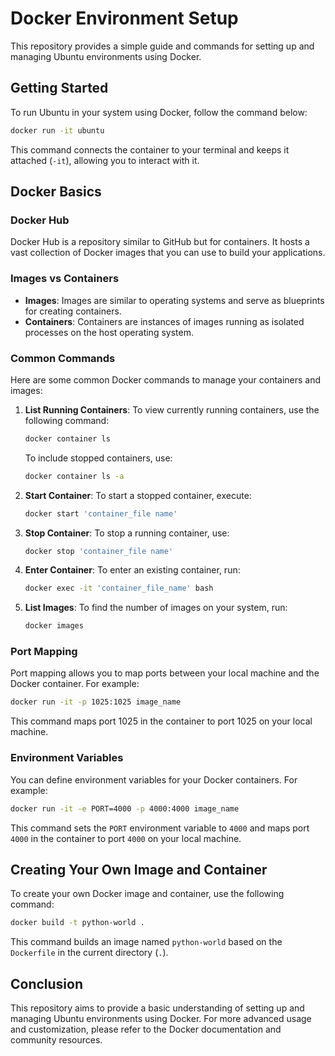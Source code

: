 # Docker Environment Setup

This repository provides a simple guide and commands for setting up and managing Ubuntu environments using Docker.

## Getting Started

To run Ubuntu in your system using Docker, follow the command below:

```bash
docker run -it ubuntu
```

This command connects the container to your terminal and keeps it attached (`-it`), allowing you to interact with it.

## Docker Basics

### Docker Hub

Docker Hub is a repository similar to GitHub but for containers. It hosts a vast collection of Docker images that you can use to build your applications.

### Images vs Containers

- **Images**: Images are similar to operating systems and serve as blueprints for creating containers.
- **Containers**: Containers are instances of images running as isolated processes on the host operating system.

### Common Commands

Here are some common Docker commands to manage your containers and images:

1. **List Running Containers**: To view currently running containers, use the following command:
    ```bash
    docker container ls
    ```
    To include stopped containers, use:
    ```bash
    docker container ls -a
    ```

2. **Start Container**: To start a stopped container, execute:
    ```bash
    docker start 'container_file name'
    ```

3. **Stop Container**: To stop a running container, use:
    ```bash
    docker stop 'container_file name'
    ```

4. **Enter Container**: To enter an existing container, run:
    ```bash
    docker exec -it 'container_file_name' bash
    ```

5. **List Images**: To find the number of images on your system, run:
    ```bash
    docker images
    ```

### Port Mapping

Port mapping allows you to map ports between your local machine and the Docker container. For example:
```bash
docker run -it -p 1025:1025 image_name
```
This command maps port 1025 in the container to port 1025 on your local machine.

### Environment Variables

You can define environment variables for your Docker containers. For example:
```bash
docker run -it -e PORT=4000 -p 4000:4000 image_name
```
This command sets the `PORT` environment variable to `4000` and maps port `4000` in the container to port `4000` on your local machine.

## Creating Your Own Image and Container

To create your own Docker image and container, use the following command:

```bash
docker build -t python-world .
```

This command builds an image named `python-world` based on the `Dockerfile` in the current directory (`.`).

## Conclusion

This repository aims to provide a basic understanding of setting up and managing Ubuntu environments using Docker. For more advanced usage and customization, please refer to the Docker documentation and community resources.